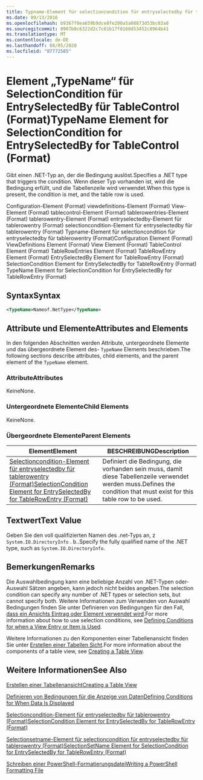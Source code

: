 ```yaml
---
title: Typname-Element für selectioncondition für entryselectedby für tablecontrol (Format) | Microsoft-Dokumentation
ms.date: 09/13/2016
ms.openlocfilehash: b9367f0ea659b9dce8fe200a5a08873d53bc03a8
ms.sourcegitcommit: 0907b8c6322d2c7c61b17f8168d53452c8964b41
ms.translationtype: MT
ms.contentlocale: de-DE
ms.lasthandoff: 08/05/2020
ms.locfileid: "87772585"
---
```

# <a name="typename-element-for-selectioncondition-for-entryselectedby-for-tablecontrol-format"></a><span data-ttu-id="bdbb1-102">Element „TypeName“ für SelectionCondition für EntrySelectedBy für TableControl (Format)</span><span class="sxs-lookup"><span data-stu-id="bdbb1-102">TypeName Element for SelectionCondition for EntrySelectedBy for TableControl (Format)</span></span>

<span data-ttu-id="bdbb1-103">Gibt einen .NET-Typ an, der die Bedingung auslöst.</span><span class="sxs-lookup"><span data-stu-id="bdbb1-103">Specifies a .NET type that triggers the condition.</span></span> <span data-ttu-id="bdbb1-104">Wenn dieser Typ vorhanden ist, wird die Bedingung erfüllt, und die Tabellenzeile wird verwendet.</span><span class="sxs-lookup"><span data-stu-id="bdbb1-104">When this type is present, the condition is met, and the table row is used.</span></span>

<span data-ttu-id="bdbb1-105">Configuration-Element (Format) viewdefinitions-Element (Format) View-Element (Format) tablecontrol-Element (Format) tablerowentries-Element (Format) tablerowentry-Element (Format) entryselectedby-Element für tablerowentry (Format) selectioncondition-Element für entryselectedby für tablerowentry (Format) Typname-Element für selectioncondition für entryselectedby für tablerowentry (Format)</span><span class="sxs-lookup"><span data-stu-id="bdbb1-105">Configuration Element (Format) ViewDefinitions Element (Format) View Element (Format) TableControl Element (Format) TableRowEntries Element (Format) TableRowEntry Element (Format) EntrySelectedBy Element for TableRowEntry (Format) SelectionCondition Element for EntrySelectedBy for TableRowEntry (Format) TypeName Element for SelectionCondition for EntrySelectedBy for TableRowEntry (Format)</span></span>

## <a name="syntax"></a><span data-ttu-id="bdbb1-106">Syntax</span><span class="sxs-lookup"><span data-stu-id="bdbb1-106">Syntax</span></span>

```xml
<TypeName>Nameof.NetType</TypeName>
```

## <a name="attributes-and-elements"></a><span data-ttu-id="bdbb1-107">Attribute und Elemente</span><span class="sxs-lookup"><span data-stu-id="bdbb1-107">Attributes and Elements</span></span>

<span data-ttu-id="bdbb1-108">In den folgenden Abschnitten werden Attribute, untergeordnete Elemente und das übergeordnete Element des- `TypeName` Elements beschrieben.</span><span class="sxs-lookup"><span data-stu-id="bdbb1-108">The following sections describe attributes, child elements, and the parent element of the `TypeName` element.</span></span>

### <a name="attributes"></a><span data-ttu-id="bdbb1-109">Attribute</span><span class="sxs-lookup"><span data-stu-id="bdbb1-109">Attributes</span></span>

<span data-ttu-id="bdbb1-110">Keine</span><span class="sxs-lookup"><span data-stu-id="bdbb1-110">None.</span></span>

### <a name="child-elements"></a><span data-ttu-id="bdbb1-111">Untergeordnete Elemente</span><span class="sxs-lookup"><span data-stu-id="bdbb1-111">Child Elements</span></span>

<span data-ttu-id="bdbb1-112">Keine</span><span class="sxs-lookup"><span data-stu-id="bdbb1-112">None.</span></span>

### <a name="parent-elements"></a><span data-ttu-id="bdbb1-113">Übergeordnete Elemente</span><span class="sxs-lookup"><span data-stu-id="bdbb1-113">Parent Elements</span></span>

|<span data-ttu-id="bdbb1-114">Element</span><span class="sxs-lookup"><span data-stu-id="bdbb1-114">Element</span></span>|<span data-ttu-id="bdbb1-115">BESCHREIBUNG</span><span class="sxs-lookup"><span data-stu-id="bdbb1-115">Description</span></span>|
|-------------|-----------------|
|[<span data-ttu-id="bdbb1-116">Selectioncondition-Element für entryselectedby für tablerowentry (Format)</span><span class="sxs-lookup"><span data-stu-id="bdbb1-116">SelectionCondition Element for EntrySelectedBy for TableRowEntry (Format)</span></span>](./selectioncondition-element-for-entryselectedby-for-tablecontrol-format.md)|<span data-ttu-id="bdbb1-117">Definiert die Bedingung, die vorhanden sein muss, damit diese Tabellenzeile verwendet werden muss.</span><span class="sxs-lookup"><span data-stu-id="bdbb1-117">Defines the condition that must exist for this table row to be used.</span></span>|

## <a name="text-value"></a><span data-ttu-id="bdbb1-118">Textwert</span><span class="sxs-lookup"><span data-stu-id="bdbb1-118">Text Value</span></span>

<span data-ttu-id="bdbb1-119">Geben Sie den voll qualifizierten Namen des .net-Typs an, z `System.IO.DirectoryInfo` . b..</span><span class="sxs-lookup"><span data-stu-id="bdbb1-119">Specify the fully qualified name of the .NET type, such as `System.IO.DirectoryInfo`.</span></span>

## <a name="remarks"></a><span data-ttu-id="bdbb1-120">Bemerkungen</span><span class="sxs-lookup"><span data-stu-id="bdbb1-120">Remarks</span></span>

<span data-ttu-id="bdbb1-121">Die Auswahlbedingung kann eine beliebige Anzahl von .NET-Typen oder-Auswahl Sätzen angeben, kann jedoch nicht beides angeben.</span><span class="sxs-lookup"><span data-stu-id="bdbb1-121">The selection condition can specify any number of .NET types or selection sets, but cannot specify both.</span></span> <span data-ttu-id="bdbb1-122">Weitere Informationen zum Verwenden von Auswahl Bedingungen finden Sie unter Definieren von Bedingungen für den Fall, [dass ein Ansichts Eintrag oder Element verwendet wird](./defining-conditions-for-displaying-data.md).</span><span class="sxs-lookup"><span data-stu-id="bdbb1-122">For more information about how to use selection conditions, see [Defining Conditions for when a View Entry or Item is Used](./defining-conditions-for-displaying-data.md).</span></span>

<span data-ttu-id="bdbb1-123">Weitere Informationen zu den Komponenten einer Tabellenansicht finden Sie unter [Erstellen einer Tabellen Sicht](./creating-a-table-view.md).</span><span class="sxs-lookup"><span data-stu-id="bdbb1-123">For more information about the components of a table view, see [Creating a Table View](./creating-a-table-view.md).</span></span>

## <a name="see-also"></a><span data-ttu-id="bdbb1-124">Weitere Informationen</span><span class="sxs-lookup"><span data-stu-id="bdbb1-124">See Also</span></span>

[<span data-ttu-id="bdbb1-125">Erstellen einer Tabellenansicht</span><span class="sxs-lookup"><span data-stu-id="bdbb1-125">Creating a Table View</span></span>](./creating-a-table-view.md)

[<span data-ttu-id="bdbb1-126">Definieren von Bedingungen für die Anzeige von Daten</span><span class="sxs-lookup"><span data-stu-id="bdbb1-126">Defining Conditions for When Data Is Displayed</span></span>](./defining-conditions-for-displaying-data.md)

[<span data-ttu-id="bdbb1-127">Selectioncondition-Element für entryselectedby für tablerowentry (Format)</span><span class="sxs-lookup"><span data-stu-id="bdbb1-127">SelectionCondition Element for EntrySelectedBy for TableRowEntry (Format)</span></span>](./selectioncondition-element-for-entryselectedby-for-tablecontrol-format.md)

[<span data-ttu-id="bdbb1-128">Selectionsetname-Element für selectioncondition für entryselectedby für tablerowentry (Format)</span><span class="sxs-lookup"><span data-stu-id="bdbb1-128">SelectionSetName Element for SelectionCondition for EntrySelectedBy for TableRowEntry (Format)</span></span>](./selectionsetname-element-for-selectioncondition-for-entryselectedby-for-tablecontrol-format.md)

[<span data-ttu-id="bdbb1-129">Schreiben einer PowerShell-Formatierungsdatei</span><span class="sxs-lookup"><span data-stu-id="bdbb1-129">Writing a PowerShell Formatting File</span></span>](./writing-a-powershell-formatting-file.md)
